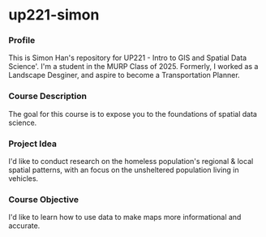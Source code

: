 # up221-simon
### Profile
This is Simon Han's repository for UP221 - Intro to GIS and Spatial Data Science'. 
I'm a student in the MURP Class of 2025. Formerly, I worked as a Landscape Desginer, and aspire to become a Transportation Planner. 

### Course Description
The goal for this course is to expose you to the foundations of spatial data science. 

### Project Idea
I'd like to conduct research on the homeless population's regional & local spatial patterns, with an focus on the unsheltered population living in vehicles. 

### Course Objective
I'd like to learn how to use data to make maps more informational and accurate. 

